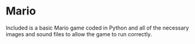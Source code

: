 # Mario

Included is a basic Mario game coded in Python and all of the necessary images and sound files to allow the game to run correctly. 
